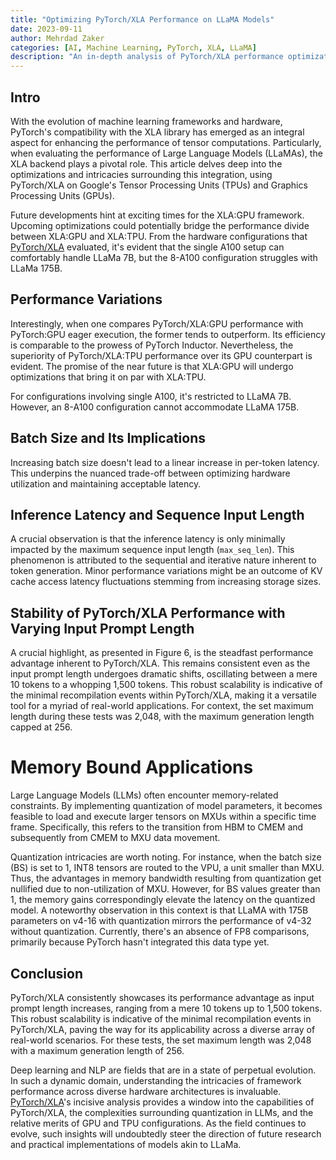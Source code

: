 ```yaml
---
title: "Optimizing PyTorch/XLA Performance on LLaMA Models"
date: 2023-09-11
author: Mehrdad Zaker
categories: [AI, Machine Learning, PyTorch, XLA, LLaMA]
description: "An in-depth analysis of PyTorch/XLA performance optimizations for LLaMA models, exploring the integration of PyTorch with XLA library on TPUs and GPUs."
---
```


## Intro

With the evolution of machine learning frameworks and hardware, PyTorch's compatibility with the XLA library has emerged as an integral aspect for enhancing the performance of tensor computations. Particularly, when evaluating the performance of Large Language Models (LLaMAs), the XLA backend plays a pivotal role. This article delves deep into the optimizations and intricacies surrounding this integration, using PyTorch/XLA on Google's Tensor Processing Units (TPUs) and Graphics Processing Units (GPUs).

Future developments hint at exciting times for the XLA:GPU framework. Upcoming optimizations could potentially bridge the performance divide between XLA:GPU and XLA:TPU. From the hardware configurations that [PyTorch/XLA](https://tinyurl.com/5bye37xw)
 evaluated, it's evident that the single A100 setup can comfortably handle LLaMa 7B, but the 8-A100 configuration struggles with LLaMa 175B.

## Performance Variations

Interestingly, when one compares PyTorch/XLA:GPU performance with PyTorch:GPU eager execution, the former tends to outperform. Its efficiency is comparable to the prowess of PyTorch Inductor. Nevertheless, the superiority of PyTorch/XLA:TPU performance over its GPU counterpart is evident. The promise of the near future is that XLA:GPU will undergo optimizations that bring it on par with XLA:TPU.

For configurations involving single A100, it's restricted to LLaMA 7B. However, an 8-A100 configuration cannot accommodate LLaMA 175B.

## Batch Size and Its Implications

Increasing batch size doesn't lead to a linear increase in per-token latency. This underpins the nuanced trade-off between optimizing hardware utilization and maintaining acceptable latency.

## Inference Latency and Sequence Input Length

A crucial observation is that the inference latency is only minimally impacted by the maximum sequence input length (`max_seq_len`). This phenomenon is attributed to the sequential and iterative nature inherent to token generation. Minor performance variations might be an outcome of KV cache access latency fluctuations stemming from increasing storage sizes.

## Stability of PyTorch/XLA Performance with Varying Input Prompt Length

A crucial highlight, as presented in Figure 6, is the steadfast performance advantage inherent to PyTorch/XLA. This remains consistent even as the input prompt length undergoes dramatic shifts, oscillating between a mere 10 tokens to a whopping 1,500 tokens. This robust scalability is indicative of the minimal recompilation events within PyTorch/XLA, making it a versatile tool for a myriad of real-world applications. For context, the set maximum length during these tests was 2,048, with the maximum generation length capped at 256.

# Memory Bound Applications

Large Language Models (LLMs) often encounter memory-related constraints. By implementing quantization of model parameters, it becomes feasible to load and execute larger tensors on MXUs within a specific time frame. Specifically, this refers to the transition from HBM to CMEM and subsequently from CMEM to MXU data movement.

Quantization intricacies are worth noting. For instance, when the batch size (BS) is set to 1, INT8 tensors are routed to the VPU, a unit smaller than MXU. Thus, the advantages in memory bandwidth resulting from quantization get nullified due to non-utilization of MXU. However, for BS values greater than 1, the memory gains correspondingly elevate the latency on the quantized model. A noteworthy observation in this context is that LLaMA with 175B parameters on v4-16 with quantization mirrors the performance of v4-32 without quantization. Currently, there's an absence of FP8 comparisons, primarily because PyTorch hasn't integrated this data type yet.

## Conclusion

PyTorch/XLA consistently showcases its performance advantage as input prompt length increases, ranging from a mere 10 tokens up to 1,500 tokens. This robust scalability is indicative of the minimal recompilation events in PyTorch/XLA, paving the way for its applicability across a diverse array of real-world scenarios. For these tests, the set maximum length was 2,048 with a maximum generation length of 256.

Deep learning and NLP are fields that are in a state of perpetual evolution. In such a dynamic domain, understanding the intricacies of framework performance across diverse hardware architectures is invaluable. [PyTorch/XLA](https://tinyurl.com/5bye37xw)'s incisive analysis provides a window into the capabilities of PyTorch/XLA, the complexities surrounding quantization in LLMs, and the relative merits of GPU and TPU configurations. As the field continues to evolve, such insights will undoubtedly steer the direction of future research and practical implementations of models akin to LLaMa.
